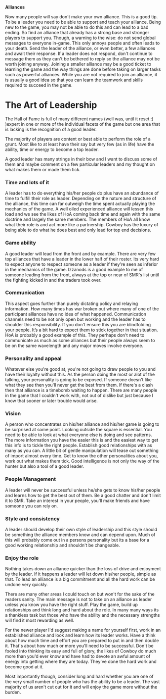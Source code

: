 <!-- TITLE: Alliances -->
<!-- SUBTITLE: A quick summary of Alliances -->

 **Alliances**

Now many people will say don't make your own alliance. This is a good tip. To be a leader you need to be able to support and teach your alliance. Being new to the game, you may not be able to do this and can lead to a bad ending. So find an alliance that already has a strong base and stronger players to support you. Though, a warning to the wise: do not send global messages to everyone in-game. This only annoys people and often leads to your death. Send the leader of the alliance, or even better, a few alliances and await their response. If a leader does not respond, don't continue to message them as they can't be bothered to reply so the alliance may not be worth joining anyway. Joining a smaller alliance may be a good ticket to learning the game and the way things are done before taking on larger tasks such as powerful alliances. While you are not required to join an alliance, it is usually a good idea so that you can learn the teamwork and skills required to succeed in the game.

# **The Art of Leadership**

The Hall of Fame is full of many different names (well was, until it reset :) )expert in one or more of the individual facets of the game but one area that is lacking is the recognition of a good leader.

The majority of players are content or best able to perform the role of a grunt. Most like to at least have their say but very few (as in life) have the ability, time or energy to become a top leader.

A good leader has many strings in their bow and I want to discuss some of them and maybe comment on a few particular leaders and my thought on what makes them or made them tick.

###  Time and lots of it

A leader has to do everything his/her people do plus have an abundance of time to fulfill their role as leader. Depending on the nature and structure of the alliance, this time can far outweigh the time spent actually playing the mechanics of the game. A well oiled experienced alliance will lessen this load and we see the likes of HoA coming back time and again with the same doctrine and largely the same members. The members of HoA all know what their role is and act more like a partnership. Cowboy has the luxury of being able to do what he does best and only lead for top end decisions.

###  Game ability

A good leader will lead from the front and by example. There are very few top alliances that have a leader in the lower half of their roster. Its very hard to expect anyone to respect someone as a leader if they're seen as inferior in the mechanics of the game. Izzanods is a good example to me of someone leading from the front, always at the top or near of SMR's list until the fighting kicked in and the traders took over.

###  Communication

This aspect goes further than purely dictating policy and relaying information. How many times has war broken out where many of one of the participant alliances have no idea of what happened. Communication channels need to be not only open but working and the leader has to shoulder this responsibility. If you don't ensure this you are blindfolding your people. It’s a bit hard to expect them to stick together in that situation. HoA is probably a good example of this. They perhaps don't need to communicate as much as some alliances but their people always seem to be on the same wavelength and any major moves involve everyone.

###  Personality and appeal

Whatever else you're good at, you're not going to draw people to you and have their loyalty without this. As the person doing the most or alot of the talking, your personality is going to be exposed. If someone doesn't like what they see then you'll never get the best from them. If there's a clash then that alliance is a timebomb waiting to happen. There are many people in the game that I couldn't work with, not out of dislike but just because I know that sooner or later trouble would arise.

###  Vision

A person who concentrates on his/her alliance and his/her game is going to be surprised at some point. Looking outside the square is essential. You need to be able to look at what everyone else is doing and see patterns. The more information you have the easier this is and the easiest way to get this info is to tickle the right people. Establish good relationships with as many as you can. A little bit of gentle manipulation will tease out something of import almost every time. Get to know the other personalities about you, work out what makes them tick. Good intelligence is not only the way of the hunter but also a tool of a good leader.

###  People Management

A leader will never be successful unless he/she gets to know his/her people and learns how to get the best out of them. Be a good chatter and don't limit it to SMR. Take an interest in your people, you'll make friends and have someone you can rely on.
 
###  Style and consistency

A leader should develop their own style of leadership and this style should be something the alliance members know and can depend upon. Much of this will probably come out in a persons personality but its a base for a good working relationship and shouldn't be changeable.

###  Enjoy the role

Nothing takes down an alliance quicker than the loss of drive and enjoyment by the leader. If it happens a leader will let down his/her people, simple as that. To lead an alliance is a big commitment and all the hard work can be undone very quickly.

There are many other areas I could touch on but won't for the sake of the readers sanity. The main message is not to take on an alliance as leader unless you know you have the right stuff. Play the game, build up relationships and think long and hard about the role. In many many ways its a thankless task but those who have the ability and the necessary strengths will find it most rewarding as well.

For the newer player I'd suggest making a name for yourself first, work in an established alliance and look and learn how its leader works. Have a think about how much time and effort you are prepared to put in and then double it. That's about how much or more you'll need to be successful. Don't be fooled into thinking its easy and full of glory, the likes of Cowboy do much more than you'd ever know and have had to devote an awful amount of energy into getting where they are today. They've done the hard work and become good at it.

Most importantly though, consider long and hard whether you are one of the very small number of people who has the ability to be a leader. The vast majority of us aren't cut out for it and will enjoy the game more without the burden.
